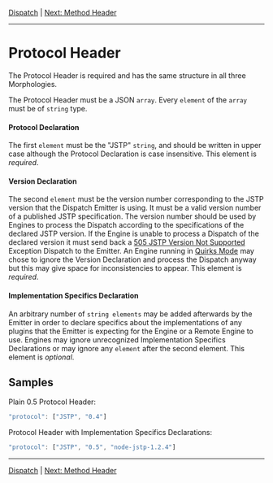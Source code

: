 [Dispatch](index.md) | [Next: Method Header](method.md)

---

Protocol Header
===============

The Protocol Header is required and has the same structure in all three Morphologies.

The Protocol Header must be a JSON `array`. Every `element` of the `array` must be of `string` type. 

#### Protocol Declaration

The first `element` must be the "JSTP" `string`, and should be written in upper case although the Protocol Declaration is case insensitive. This element is _required_.

#### Version Declaration

The second `element` must be the version number corresponding to the JSTP version that the Dispatch Emitter is using. It must be a valid version number of a published JSTP specification. The version number should be used by Engines to process the Dispatch according to the specifications of the declared JSTP version. If the Engine is unable to process a Dispatch of the declared version it must send back a [505 JSTP Version Not Supported](https://github.com/southlogics/jstp-rfc/blob/master/version/0.5/syntax/status-code.md#505-jstp-version-not-supported) Exception Dispatch to the Emitter. An Engine running in [Quirks Mode](https://github.com/southlogics/jstp-rfc/blob/master/version/0.5/vocabulary.md#quirks-mode) may chose to ignore the Version Declaration and process the Dispatch anyway but this may give space for inconsistencies to appear. This element is _required_.

#### Implementation Specifics Declaration

An arbitrary number of `string elements` may be added afterwards by the Emitter in order to declare specifics about the implementations of any plugins that the Emitter is expecting for the Engine or a Remote Engine to use. Engines may ignore unrecognized Implementation Specifics Declarations or may ignore any `element` after the second element. This element is _optional_.

Samples
-------

Plain 0.5 Protocol Header:

```javascript
"protocol": ["JSTP", "0.4"]
```

Protocol Header with Implementation Specifics Declarations:

```javascript
"protocol": ["JSTP", "0.5", "node-jstp-1.2.4"]
```

---

[Dispatch](index.md) | [Next: Method Header](method.md)
